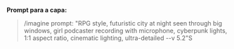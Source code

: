 **Prompt para a capa:**
> /imagine prompt: "RPG style, futuristic city at night seen through big windows, girl podcaster recording with microphone, cyberpunk lights, 1:1 aspect ratio, cinematic lighting, ultra-detailed --v 5.2"S